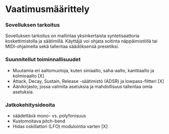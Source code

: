 # Vaatimusmäärittely

### Sovelluksen tarkoitus
Sovelluksen tarkoitus on mallintaa yksinkertaista syntetisaattoria koskettimistolla ja säätimillä. Käyttäjä voi ohjata soitinta näppäimistöllä tai MIDI-ohjaimella sekä tallentaa säädöksensä presetiksi.

### Suunnitellut toiminnallisuudet
- Muutamia eri aaltomuotoja, kuten siniaalto, saha-aalto, kanttiaalto ja kolmioaalto [X]
- Attack, Decay, Sustain, Release -säätimistö (ADSR) ja lowpass-filtteri [X]
- Äänikirjasto, jossa valmiita asetuksia ja mahdollisuus tallentaa omia asetuksia.

### Jatkokehitysideoita
- säädettävä mono- vs. polyfonisuus
- Kustomoitava pitch-bend
- Hidas oskillattori (LFO) modulointia varten [X]
